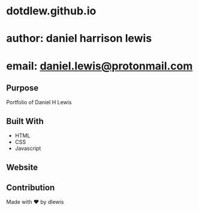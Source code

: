 # dotdlew.github.io
# author: daniel harrison lewis
# email: daniel.lewis@protonmail.com

## Purpose
Portfolio of Daniel H Lewis

## Built With
* HTML
* CSS
* Javascript

## Website


## Contribution
Made with ❤️ by dlewis


